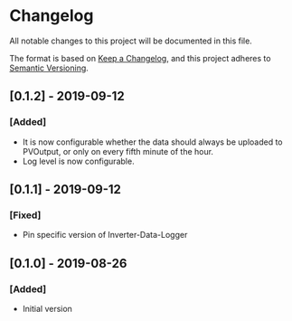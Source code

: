 # Changelog
All notable changes to this project will be documented in this file.

The format is based on [Keep a Changelog](https://keepachangelog.com/en/1.0.0/),
and this project adheres to [Semantic Versioning](https://semver.org/spec/v2.0.0.html).

## [0.1.2] - 2019-09-12
### [Added]
- It is now configurable whether the data should always be uploaded to PVOutput, or only on every
    fifth minute of the hour.
- Log level is now configurable.

## [0.1.1] - 2019-09-12
### [Fixed]
- Pin specific version of Inverter-Data-Logger

## [0.1.0] - 2019-08-26
### [Added]
- Initial version
